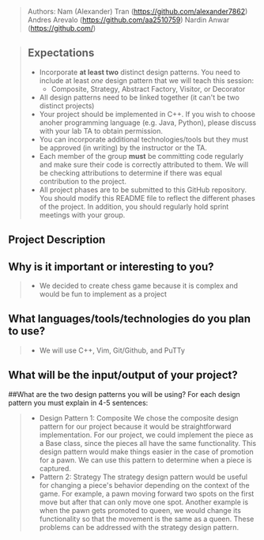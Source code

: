 

 
 > Authors: 
 > Nam (Alexander) Tran (https://github.com/alexander7862)
 > Andres Arevalo (https://github.com/aa2510759)
 > Nardin Anwar (https://github.com/)
 

 > ## Expectations
 > * Incorporate **at least two** distinct design patterns. You need to include at least *one* design pattern that we will teach this session:
 >   * Composite, Strategy, Abstract Factory, Visitor, or Decorator
 > * All design patterns need to be linked together (it can't be two distinct projects)
 > * Your project should be implemented in C++. If you wish to choose anoher programming language (e.g. Java, Python), please discuss with your lab TA to obtain permission.
 > * You can incorporate additional technologies/tools but they must be approved (in writing) by the instructor or the TA.
 > * Each member of the group **must** be committing code regularly and make sure their code is correctly attributed to them. We will be checking attributions to determine if there was equal contribution to the project.
> * All project phases are to be submitted to this GitHub repository. You should modify this README file to reflect the different phases of the project. In addition, you should regularly hold sprint meetings with your group.


## Project Description

 ## Why is it important or interesting to you?
 > * We decided to create chess game because it is complex and would be fun to implement as a project
 ## What languages/tools/technologies do you plan to use? 
 >   * We will use C++, Vim, Git/Github, and PuTTy
 ## What will be the input/output of your project? 
##What are the two design patterns you will be using? For each design pattern you must explain in 4-5 sentences:
>* Design Pattern 1: Composite
We chose the composite design pattern for our project because it would be straightforward implementation. For our project, we could implement the piece as a Base class, since the pieces all have the same functionality. This design pattern would make things easier in the case of promotion for a pawn. We can use this pattern to determine when a piece is captured.
 > * Pattern 2: Strategy
The strategy design pattern would be useful for changing a piece's behavior depending on the context of the game. For example, a pawn moving forward two spots on the first move but after that can only move one spot. Another example is when the pawn gets promoted to queen, we would change its functionality so that the movement is the same as a queen. These problems can be addressed with the strategy design pattern.   


